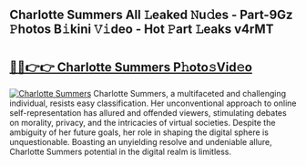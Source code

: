 ## Charlotte Summers All 𝙻eaked 𝙽u𝚍es - Part-9Gz 𝙿hotos B𝚒kini 𝚅𝚒deo - Hot 𝙿art 𝙻eaks v4rMT

# <h2><a href="http://ld3kjpb.urlbe.top/?page=Charlotte+Summers">🔗🔗👉👉 Charlotte Summers P𝚑oto𝚜Vid𝚎o</a></h2>

[![Charlotte Summers](https://i.imgur.com/eBuTRDB.gif)](http://ld3kjpb.urlbe.top/?page=Charlotte+Summers)
Charlotte Summers, a multifaceted and challenging individual, resists easy classification. Her unconventional approach to online self-representation has allured and offended viewers, stimulating debates on morality, privacy, and the intricacies of virtual societies. Despite the ambiguity of her future goals, her role in shaping the digital sphere is unquestionable. Boasting an unyielding resolve and undeniable allure, Charlotte Summers potential in the digital realm is limitless.
